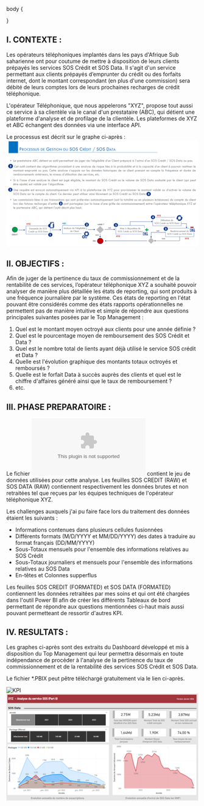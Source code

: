 body {
	<style>
                            @import url('https://fonts.cdnfonts.com/css/tw-cen-mt-std');
</style>
                
}

## I. CONTEXTE : </br>
Les opérateurs téléphoniques implantés dans les pays d'Afrique Sub saharienne ont pour coutume de mettre à disposition de leurs clients prépayés les services SOS Crédit et SOS Data. Il s'agit d'un service permettant aux clients prépayés d’emprunter du crédit ou des forfaits internet, dont le montant correspondant (en plus d'une commission) sera débité de leurs comptes lors de leurs prochaines recharges de crédit téléphonique.

L'opérateur Téléphonique, que nous appelerons "XYZ", propose tout aussi ce service à sa clientèle via le canal d'un prestataire (ABC), qui détient une plateforme d'analyse et de profilage de la clientèle. Les plateformes de XYZ et ABC échangent des données via une interface API. 

Le processus est décrit sur le graphe ci-après : 
![Process][process_workflow]


## II. OBJECTIFS : </br>
Afin de juger de la pertinence du taux de commissionnement et de la rentabilité de ces services, l’opérateur téléphonique XYZ a souhaité pouvoir analyser de manière plus détaillée les états de reporting, qui sont produits à une fréquence journalière par le système. Ces états de reporting en l'état pouvant être considérés comme des états rapports opérationnelles ne permettent pas de manière intuitive et simple de répondre aux questions principales suivantes posées par le Top Management :
1. Quel est le montant moyen octroyé aux clients pour une année définie ?
2. Quel est le pourcentage moyen de remboursement des SOS Crédit et Data ?
3. Quel est le nombre total de lients ayant déjà utilisé le service SOS crédit et Data ? 
4. Quelle est l'évolution graphique des montants totaux octroyés et remboursés ?
5. Quelle est le forfait Data à succès auprès des clients et quel est le chiffre d'affaires généré ainsi que le taux de remboursement ?
6. etc.


## III. PHASE PREPARATOIRE :
Le fichier ![Dataset][Dataset] contient le jeu de données utilisées pour cette analyse. Les feuilles SOS CREDIT (RAW) et SOS DATA (RAW) contiennent respectivement les données brutes et non retraitées tel que reçues par les équipes techniques de l'opérateur téléphonique XYZ. 

Les challenges auxquels j'ai pu faire face lors du traitement des données étaient les suivants :
- Informations contenues dans plusieurs cellules fusionnées
- Différents formats (M/D/YYYY et MM/DD/YYYY) des dates à traduire au format français (DD/MM/YYYY)
- Sous-Totaux mensuels pour l'ensemble des informations relatives au SOS Crédit
- Sous-Totaux journaliers et mensuels pour l'ensemble des informations relatives au SOS Data
- En-têtes et Colonnes supperflus

Les feuilles SOS CREDIT (FORMATED) et SOS DATA (FORMATED) contiennent les données retraitées par mes soins et qui ont été chargées dans l'outil Power BI afin de créer les différents Tableaux de bord permettant de répondre aux questions mentionnées ci-haut mais aussi pouvant permetteant de ressortir d'autres KPI.


## IV. RESULTATS :
Les graphes ci-après sont des extraits du Dashboard développé et mis à disposition du Top Management qui leur permettra désormais en toute indépendance de procéder à l'analyse de la pertinence du taux de commissionnement et de la rentabilité des services SOS Crédit et SOS Data.

Le fichier *.PBIX peut pêtre téléchargé gratuitement via le lien ci-après.

![KPI][KPI_01]</br>
![KPI][KPI_02]</br>

<!-- Image Links -->

[process_workflow]: FILE/SOS_Process.png
[KPI_01]: FILE/Dashboard_SOS_Crédit.png
[KPI_02]: FILE/Dashboard_SOS_Data.png
[Dataset]: FILE/Dataset.xlsx
 
